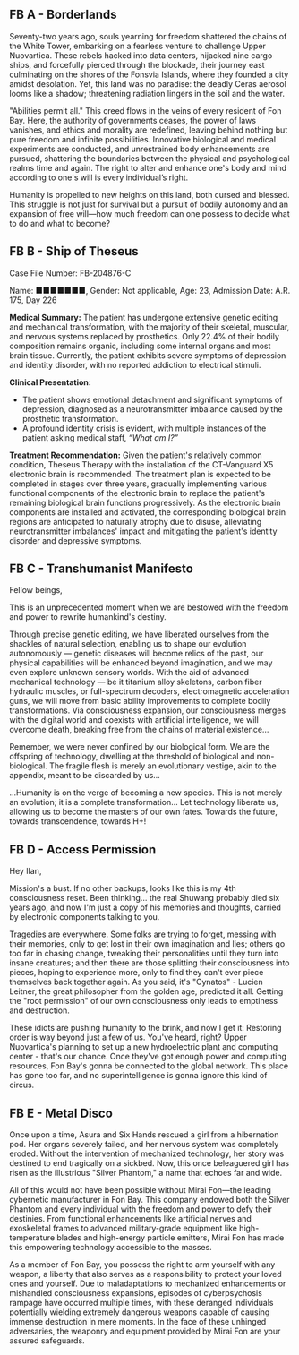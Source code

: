 ## FB A - Borderlands

Seventy-two years ago, souls yearning for freedom shattered the chains of the White Tower, embarking on a fearless venture to challenge Upper Nuovartica. These rebels hacked into data centers, hijacked nine cargo ships, and forcefully pierced through the blockade, their journey east culminating on the shores of the Fonsvia Islands, where they founded a city amidst desolation. Yet, this land was no paradise: the deadly Ceras aerosol looms like a shadow; threatening radiation lingers in the soil and the water.

"Abilities permit all." This creed flows in the veins of every resident of Fon Bay. Here, the authority of governments ceases, the power of laws vanishes, and ethics and morality are redefined, leaving behind nothing but pure freedom and infinite possibilities. Innovative biological and medical experiments are conducted, and unrestrained body enhancements are pursued, shattering the boundaries between the physical and psychological realms time and again. The right to alter and enhance one's body and mind according to one's will is every individual’s right.

Humanity is propelled to new heights on this land, both cursed and blessed. This struggle is not just for survival but a pursuit of bodily autonomy and an expansion of free will—how much freedom can one possess to decide what to do and what to become?


## FB B - Ship of Theseus

Case File Number: FB-204876-C

Name: ■■■■■■■, Gender: Not applicable, Age: 23, Admission Date: A.R. 175, Day 226

**Medical Summary:**
The patient has undergone extensive genetic editing and mechanical transformation, with the majority of their skeletal, muscular, and nervous systems replaced by prosthetics. Only 22.4% of their bodily composition remains organic, including some internal organs and most brain tissue. Currently, the patient exhibits severe symptoms of depression and identity disorder, with no reported addiction to electrical stimuli.

**Clinical Presentation:**
- The patient shows emotional detachment and significant symptoms of depression, diagnosed as a neurotransmitter imbalance caused by the prosthetic transformation.
- A profound identity crisis is evident, with multiple instances of the patient asking medical staff, *“What am I?”*

**Treatment Recommendation:**
Given the patient's relatively common condition, Theseus Therapy with the installation of the CT-Vanguard X5 electronic brain is recommended. The treatment plan is expected to be completed in stages over three years, gradually implementing various functional components of the electronic brain to replace the patient's remaining biological brain functions progressively. As the electronic brain components are installed and activated, the corresponding biological brain regions are anticipated to naturally atrophy due to disuse, alleviating neurotransmitter imbalances' impact and mitigating the patient's identity disorder and depressive symptoms.


## FB C - Transhumanist Manifesto

Fellow beings,

This is an unprecedented moment when we are bestowed with the freedom and power to rewrite humankind's destiny.

Through precise genetic editing, we have liberated ourselves from the shackles of natural selection, enabling us to shape our evolution autonomously — genetic diseases will become relics of the past, our physical capabilities will be enhanced beyond imagination, and we may even explore unknown sensory worlds. With the aid of advanced mechanical technology — be it titanium alloy skeletons, carbon fiber hydraulic muscles, or full-spectrum decoders, electromagnetic acceleration guns, we will move from basic ability improvements to complete bodily transformations. Via consciousness expansion, our consciousness merges with the digital world and coexists with artificial intelligence, we will overcome death, breaking free from the chains of material existence…

Remember, we were never confined by our biological form. We are the offspring of technology, dwelling at the threshold of biological and non-biological. The fragile flesh is merely an evolutionary vestige, akin to the appendix, meant to be discarded by us…

…Humanity is on the verge of becoming a new species. This is not merely an evolution; it is a complete transformation… Let technology liberate us, allowing us to become the masters of our own fates. Towards the future, towards transcendence, towards H+!


## FB D - Access Permission

Hey Ilan,

Mission's a bust. If no other backups, looks like this is my 4th consciousness reset. Been thinking... the real Shuwang probably died six years ago, and now I'm just a copy of his memories and thoughts, carried by electronic components talking to you.

Tragedies are everywhere. Some folks are trying to forget, messing with their memories, only to get lost in their own imagination and lies; others go too far in chasing change, tweaking their personalities until they turn into insane creatures; and then there are those splitting their consciousness into pieces, hoping to experience more, only to find they can't ever piece themselves back together again. As you said, it's "Cynatos" - Lucien Leitner, the great philosopher from the golden age, predicted it all. Getting the "root permission" of our own consciousness only leads to emptiness and destruction.

These idiots are pushing humanity to the brink, and now I get it: Restoring order is way beyond just a few of us. You've heard, right? Upper Nuovartica's planning to set up a new hydroelectric plant and computing center - that's our chance. Once they've got enough power and computing resources, Fon Bay's gonna be connected to the global network. This place has gone too far, and no superintelligence is gonna ignore this kind of circus.

## FB E - Metal Disco

Once upon a time, Asura and Six Hands rescued a girl from a hibernation pod. Her organs severely failed, and her nervous system was completely eroded. Without the intervention of mechanized technology, her story was destined to end tragically on a sickbed. Now, this once beleaguered girl has risen as the illustrious "Silver Phantom," a name that echoes far and wide.

All of this would not have been possible without Mirai Fon—the leading cybernetic manufacturer in Fon Bay. This company endowed both the Silver Phantom and every individual with the freedom and power to defy their destinies. From functional enhancements like artificial nerves and exoskeletal frames to advanced military-grade equipment like high-temperature blades and high-energy particle emitters, Mirai Fon has made this empowering technology accessible to the masses.

As a member of Fon Bay, you possess the right to arm yourself with any weapon, a liberty that also serves as a responsibility to protect your loved ones and yourself. Due to maladaptations to mechanized enhancements or mishandled consciousness expansions, episodes of cyberpsychosis rampage have occurred multiple times, with these deranged individuals potentially wielding extremely dangerous weapons capable of causing immense destruction in mere moments. In the face of these unhinged adversaries, the weaponry and equipment provided by Mirai Fon are your assured safeguards.
